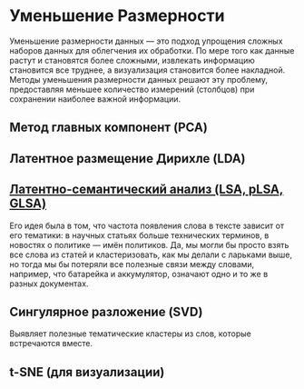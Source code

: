 # Уменьшение Размерности

Уменьшение размерности данных — это подход упрощения сложных наборов данных для облегчения их обработки. По мере того как данные растут и становятся более сложными, извлекать информацию становится все труднее, а визуализация становится более накладной. Методы уменьшения размерности данных решают эту проблему, предоставляя меньшее количество измерений (столбцов) при сохранении наиболее важной информации.

## Метод главных компонент (PCA)

## Латентное размещение Дирихле (LDA)

## [Латентно-семантический анализ (LSA, pLSA, GLSA)](https://habr.com/ru/articles/110078/)

Его идея была в том, что частота появления слова в тексте зависит от его тематики: в научных статьях больше технических терминов, в новостях о политике — имён политиков. Да, мы могли бы просто взять все слова из статей и кластеризовать, как мы делали с ларьками выше, но тогда мы бы потеряли все полезные связи между словами, например, что батарейка и аккумулятор, означают одно и то же в разных документах.

## Сингулярное разложение (SVD)

Выявляет полезные тематические кластеры из слов, которые встречаются вместе.

## t-SNE (для визуализации)